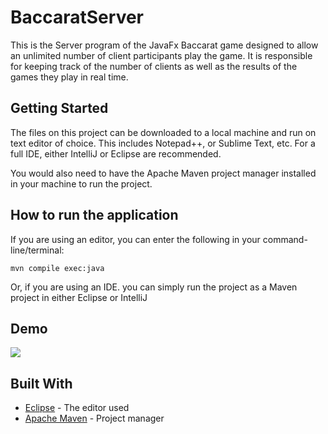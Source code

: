 # BaccaratServer

This is the Server program of the JavaFx Baccarat game designed to allow an unlimited number of client participants play the game. It is responsible for keeping track of the number of clients as well as the results of the games they play in real time.

## Getting Started

The files on this project can be downloaded to a local machine and run on text editor of choice. This includes Notepad++, or Sublime Text, etc. For a full IDE, either IntelliJ or Eclipse are recommended. 

You would also need to have the Apache Maven project manager installed in your machine to run the project.

## How to run the application

If you are using an editor, you can enter the following in your command-line/terminal: 

```
mvn compile exec:java
```

Or, if you are using an IDE. you can simply run the project as a Maven project in either Eclipse or IntelliJ

## Demo

![](Baccarat.gif)


## Built With

* [Eclipse](https://www.eclipse.org/ide/) - The editor used
* [Apache Maven](https://maven.apache.org/) - Project manager
